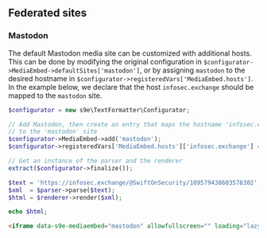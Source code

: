<h2>Federated sites</h2>

### Mastodon

The default Mastodon media site can be customized with additional hosts. This can be done by modifying the original configuration in `$configurator->MediaEmbed->defaultSites['mastodon']`, or by assigning `mastodon` to the desired hostname in `$configurator->registeredVars['MediaEmbed.hosts']`. In the example below, we declare that the host `infosec.exchange` should be mapped to the `mastodon` site.

```php
$configurator = new s9e\TextFormatter\Configurator;

// Add Mastodon, then create an entry that maps the hostname 'infosec.exchange'
// to the 'mastodon' site
$configurator->MediaEmbed->add('mastodon');
$configurator->registeredVars['MediaEmbed.hosts']['infosec.exchange'] = 'mastodon';

// Get an instance of the parser and the renderer
extract($configurator->finalize());

$text = 'https://infosec.exchange/@SwiftOnSecurity/109579438603578302';
$xml  = $parser->parse($text);
$html = $renderer->render($xml);

echo $html;
```
```html
<iframe data-s9e-mediaembed="mastodon" allowfullscreen="" loading="lazy" onload="let c=new MessageChannel;c.port1.onmessage=e=&gt;this.style.height=e.data+'px';this.contentWindow.postMessage('s9e:init','*',[c.port2])" scrolling="no" style="border:0;height:300px;max-width:550px;width:100%" src="https://s9e.github.io/iframe/2/mastodon.min.html#SwiftOnSecurity@infosec.exchange/109579438603578302"></iframe>
```
